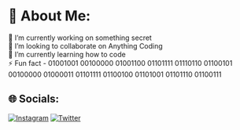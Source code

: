 # 💫 About Me:
🔭 I’m currently working on something secret<br>👯 I’m looking to collaborate on Anything Coding<br>🌱 I’m currently learning how to code<br>⚡ Fun fact - 01001001 00100000 01001100 01101111 01110110 01100101 00100000 01000011 01101111 01100100 01101001 01101110 01100111


## 🌐 Socials:
[![Instagram](https://img.shields.io/badge/Instagram-%23E4405F.svg?logo=Instagram&logoColor=white)](https://instagram.com/oluwashenor) [![Twitter](https://img.shields.io/badge/Twitter-%231DA1F2.svg?logo=Twitter&logoColor=white)](https://twitter.com/oluwashenor) 

<!-- # 📊 GitHub Stats:
![](https://github-readme-stats.vercel.app/api?username=oluwashenor&theme=dark&hide_border=false&include_all_commits=true&count_private=true)<br/>
![](https://github-readme-streak-stats.herokuapp.com/?user=oluwashenor&theme=dark&hide_border=false)<br/>
![](https://github-readme-stats.vercel.app/api/top-langs/?username=oluwashenor&theme=dark&hide_border=false&include_all_commits=true&count_private=true&layout=compact) -->

<!-- ## 🐦 Latest Tweet
[![](https://gtce.itsvg.in/api?username=oluwashenor)](https://github.com/VishwaGauravIn/github-twitter-card-embed) -->

<!-- ### 😂 Random Dev Meme
<img src="https://rm.up.railway.app/" width="512px"/> -->

<!-- ---
[![](https://visitcount.itsvg.in/api?id=oluwashenor&icon=0&color=0)](https://visitcount.itsvg.in) -->

<!-- Proudly created with GPRM ( https://gprm.itsvg.in ) -->
